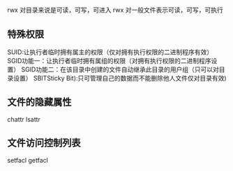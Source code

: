 # 
rwx 对目录来说是可读，可写，可进入 
rwx 对一般文件表示可读，可写，可执行

## 特殊权限
SUID:让执行者临时拥有属主的权限（仅对拥有执行权限的二进制程序有效）
SGID功能一：让执行者临时拥有属组的权限（对拥有执行权限的二进制程序设置）
SGID功能二：在该目录中创建的文件自动继承此目录的用户组（只可以对目录设置）
SBITSticky Bit):只可管理自己的数据而不能删除他人文件仅对目录有效)

## 文件的隐藏属性
chattr
lsattr

## 文件访问控制列表
setfacl
getfacl





